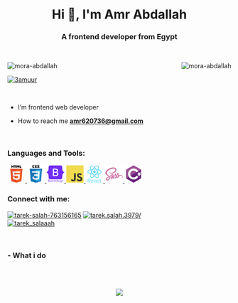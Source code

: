 <h1 align="center">Hi 👋, I'm Amr Abdallah</h1>
<h3 align="center">A frontend developer from Egypt</h3>

<br/>

<p><img align="right" src="https://www.aagnia.com/wp-content/uploads/2021/12/39998-web-development.gif" alt="mora-abdallah" height="500px" /></p>
<p align="left"> <img src="https://komarev.com/ghpvc/?username=mora-abdallah&label=Profile%20views&color=0e75b6&style=flat" alt="mora-abdallah" /> </p>

<p align="left"> <a href="https://twitter.com/3amuur_74" target="blank"><img src="https://img.shields.io/twitter/follow/3amuur_74?logo=twitter&style=for-the-badge" alt="3amuur" /></a> </p>
<br/>

-  I’m frontend web developer

-  How to reach me **amr620736@gmail.com**
<br/>

<h3 align="left">Languages and Tools:</h3>
<p align="left"> <a href="https://www.w3.org/html/" target="_blank" rel="noreferrer"> <img src="https://raw.githubusercontent.com/devicons/devicon/master/icons/html5/html5-original-wordmark.svg" alt="html5" width="40" height="40"/> </a> <a href="https://www.w3schools.com/css/" target="_blank" rel="noreferrer"> <img src="https://raw.githubusercontent.com/devicons/devicon/master/icons/css3/css3-original-wordmark.svg" alt="css3" width="40" height="40"/> </a> <a href="https://getbootstrap.com" target="_blank" rel="noreferrer"> <img src="https://raw.githubusercontent.com/devicons/devicon/master/icons/bootstrap/bootstrap-plain-wordmark.svg" alt="bootstrap" width="40" height="40"/> </a>  <a href="https://developer.mozilla.org/en-US/docs/Web/JavaScript" target="_blank" rel="noreferrer"> <img src="https://raw.githubusercontent.com/devicons/devicon/master/icons/javascript/javascript-original.svg" alt="javascript" width="40" height="40"/> </a> <a href="https://reactjs.org/" target="_blank" rel="noreferrer"> <img src="https://raw.githubusercontent.com/devicons/devicon/master/icons/react/react-original-wordmark.svg" alt="react" width="40" height="40"/> </a> <a href="https://sass-lang.com" target="_blank" rel="noreferrer"> <img src="https://raw.githubusercontent.com/devicons/devicon/master/icons/sass/sass-original.svg" alt="sass" width="40" height="40"/> </a><a href="https://www.w3schools.com/cs/" target="_blank" rel="noreferrer"> <img src="https://raw.githubusercontent.com/devicons/devicon/master/icons/csharp/csharp-original.svg" alt="csharp" width="40" height="40"/> </a> </p>


<h3 align="left">Connect with me:</h3>
<p align="left">
<a href="https://linkedin.com/in/tarek-salah-763156165" target="blank"><img align="center" src="https://raw.githubusercontent.com/rahuldkjain/github-profile-readme-generator/master/src/images/icons/Social/linked-in-alt.svg" alt="tarek-salah-763156165" height="30" width="40" /></a>
<a href="https://fb.com/amr.abdallah.568/" target="blank"><img align="center" src="https://raw.githubusercontent.com/rahuldkjain/github-profile-readme-generator/master/src/images/icons/Social/facebook.svg" alt="tarek.salah.3979/" height="30" width="40" /></a>
<a href="https://instagram.com/tarek_salaaah" target="blank"><img align="center" src="https://raw.githubusercontent.com/rahuldkjain/github-profile-readme-generator/master/src/images/icons/Social/instagram.svg" alt="tarek_salaaah" height="30" width="40" /></a>
</p>

<br/>


 ### - What i do

<br/>
<br/>

<p align="center">
   <img src="https://media2.giphy.com/media/l3vQXZiBGhxBEALEk/giphy.gif" />
</p>
<br />
